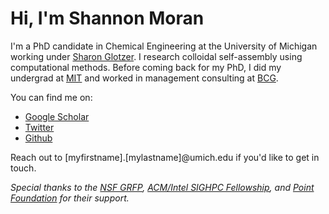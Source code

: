 # Hi, I'm Shannon Moran

I'm a PhD candidate in Chemical Engineering at the University of Michigan working under [Sharon Glotzer](http://glotzerlab.engin.umich.edu/home/). I research colloidal self-assembly using computational methods. Before coming back for my PhD, I did my undergrad at [MIT](http://web.mit.edu/) and worked in management consulting at [BCG](https://www.bcg.com/).

You can find me on:
- [Google Scholar](https://scholar.google.com/citations?user=4HxxyckAAAAJ&hl=en)
- [Twitter](https://twitter.com/shannoninshort)
- [Github](https://github.com/shannon-moran)

Reach out to [myfirstname].[mylastname]@umich.edu if you'd like to get in touch.

_Special thanks to the [NSF GRFP](https://www.nsfgrfp.org/), [ACM/Intel SIGHPC Fellowship](http://www.sighpc.org/fellowships), and [Point Foundation](https://pointfoundation.org/) for their support._
